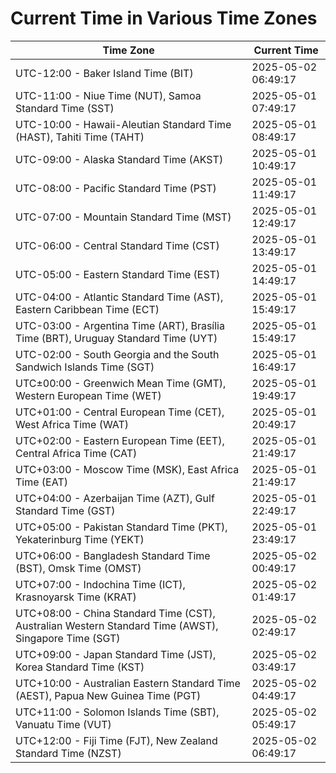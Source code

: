 # Current Time in Various Time Zones

| Time Zone | Current Time |
|-----------|--------------|
| UTC-12:00 - Baker Island Time (BIT) | 2025-05-02 06:49:17 |
| UTC-11:00 - Niue Time (NUT), Samoa Standard Time (SST) | 2025-05-01 07:49:17 |
| UTC-10:00 - Hawaii-Aleutian Standard Time (HAST), Tahiti Time (TAHT) | 2025-05-01 08:49:17 |
| UTC-09:00 - Alaska Standard Time (AKST) | 2025-05-01 10:49:17 |
| UTC-08:00 - Pacific Standard Time (PST) | 2025-05-01 11:49:17 |
| UTC-07:00 - Mountain Standard Time (MST) | 2025-05-01 12:49:17 |
| UTC-06:00 - Central Standard Time (CST) | 2025-05-01 13:49:17 |
| UTC-05:00 - Eastern Standard Time (EST) | 2025-05-01 14:49:17 |
| UTC-04:00 - Atlantic Standard Time (AST), Eastern Caribbean Time (ECT) | 2025-05-01 15:49:17 |
| UTC-03:00 - Argentina Time (ART), Brasília Time (BRT), Uruguay Standard Time (UYT) | 2025-05-01 15:49:17 |
| UTC-02:00 - South Georgia and the South Sandwich Islands Time (SGT) | 2025-05-01 16:49:17 |
| UTC±00:00 - Greenwich Mean Time (GMT), Western European Time (WET) | 2025-05-01 19:49:17 |
| UTC+01:00 - Central European Time (CET), West Africa Time (WAT) | 2025-05-01 20:49:17 |
| UTC+02:00 - Eastern European Time (EET), Central Africa Time (CAT) | 2025-05-01 21:49:17 |
| UTC+03:00 - Moscow Time (MSK), East Africa Time (EAT) | 2025-05-01 21:49:17 |
| UTC+04:00 - Azerbaijan Time (AZT), Gulf Standard Time (GST) | 2025-05-01 22:49:17 |
| UTC+05:00 - Pakistan Standard Time (PKT), Yekaterinburg Time (YEKT) | 2025-05-01 23:49:17 |
| UTC+06:00 - Bangladesh Standard Time (BST), Omsk Time (OMST) | 2025-05-02 00:49:17 |
| UTC+07:00 - Indochina Time (ICT), Krasnoyarsk Time (KRAT) | 2025-05-02 01:49:17 |
| UTC+08:00 - China Standard Time (CST), Australian Western Standard Time (AWST), Singapore Time (SGT) | 2025-05-02 02:49:17 |
| UTC+09:00 - Japan Standard Time (JST), Korea Standard Time (KST) | 2025-05-02 03:49:17 |
| UTC+10:00 - Australian Eastern Standard Time (AEST), Papua New Guinea Time (PGT) | 2025-05-02 04:49:17 |
| UTC+11:00 - Solomon Islands Time (SBT), Vanuatu Time (VUT) | 2025-05-02 05:49:17 |
| UTC+12:00 - Fiji Time (FJT), New Zealand Standard Time (NZST) | 2025-05-02 06:49:17 |
